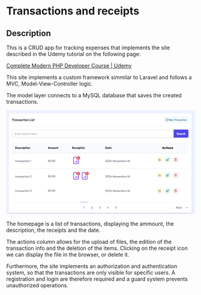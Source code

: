 # Transactions and receipts

## Description

This is a CRUD app for tracking expenses that implements the site described in the Udemy tutorial on the following page:

[Complete Modern PHP Developer Course | Udemy](https://www.udemy.com/share/109g543@XJzHJ0Aen-pd1mi_PNdjRcoViTL3U4BKx61Iim_9eh-4WyQMeOp3ePtKB6wjlgDLQQ==/ "Complete Modern PHP Developer Course | Udemy")

This site implements a custom framework simmilar to Laravel and follows a MVC, Model-View-Controller
logic.

The model layer connects to a MySQL database that saves the created transactions.

<img alt="ticket form 1" 
src="https://github.com/anmv921/php-udemy/blob/master/readme_images/home2.png" width="750px" />

The homepage is a list of transactions, displaying the ammount, the description, the receipts and the date.

The actions column allows for the upload of files, the edition of the transaction info and the deletion of the items.
Clicking on the receipt icon we can display the file in the browser, or delete it.

Furthermore, the site implements an authorization and authentication system, so that the transactions are
only visible for specific users. A registration and login are therefore required and a guard system prevents
unauthorized operations.